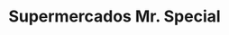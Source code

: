 ---
title: "Supermercados Mr. Special"
url: /vega-alta/supermercados-mr-special/
shop: supermarket
---